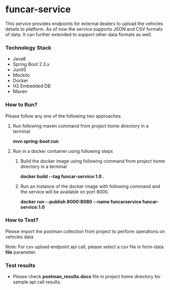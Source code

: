 # funcar-service
This service provides endpoints for external dealers to upload the vehicles details to platform. As of now the service supports JSON and CSV formats of data. It can further extended to support other data formats as well.

### Technology Stack

* Java8
* Spring Boot 2.3.x
* Junit5
* Mockito
* Docker
* H2 Embedded DB
* Maven

### How to Run?

Please follow any one of the following two approaches

1. Run following maven command from project home directory in a terminal 
    
    **mvn spring-boot:run**
    
2. Run in a docker container using following steps

    1. Build the docker image using following command from project home directory in a terminal
    
        **docker build --tag funcar-service:1.0 .**
        
    2. Run an instance of the docker image with following command and the service will be available on port 8000. 
    
         **docker run --publish 8000:8080  --name funcarservice funcar-service:1.0**

### How to Test?

Please import the postman collection from project to perform operations on vehicles data

Note: For csv upload endpoint api call, please select a csv file in form-data **file** parameter.


### Test results

* Please check **postman_results.docx** file in project home directory for sample api call results.
